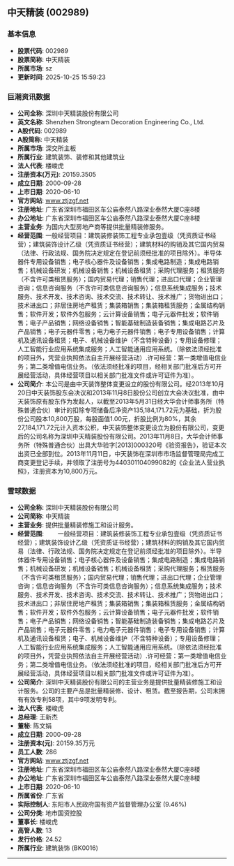 ## 中天精装 (002989)

### 基本信息

- **股票代码**: 002989
- **股票简称**: 中天精装
- **所属市场**: sz
- **更新时间**: 2025-10-25 15:59:23

### 巨潮资讯数据

- **公司全称**: 深圳中天精装股份有限公司
- **英文名称**: Shenzhen Strongteam Decoration Engineering Co., Ltd.
- **A股代码**: 002989
- **A股简称**: 中天精装
- **所属市场**: 深交所主板
- **所属行业**: 建筑装饰、装修和其他建筑业
- **法人代表**: 楼峻虎
- **注册资本(万元)**: 20159.3505
- **成立日期**: 2000-09-28
- **上市日期**: 2020-06-10
- **官方网站**: www.ztjzgf.net
- **注册地址**: 广东省深圳市福田区车公庙泰然八路深业泰然大厦C座8楼
- **办公地址**: 广东省深圳市福田区车公庙泰然八路深业泰然大厦C座8楼
- **主营业务**: 为国内大型房地产商等提供批量精装修服务。
- **经营范围**: 一般经营项目：建筑装修装饰工程专业承包壹级（凭资质证书经营）；建筑装饰设计乙级（凭资质证书经营）；建筑材料的购销及其它国内贸易（法律、行政法规、国务院决定规定在登记前须经批准的项目除外）。半导体器件专用设备销售；电子核心器件及设备销售；集成电路制造；集成电路销售；机械设备研发；机械设备销售；机械设备租赁；采购代理服务；租赁服务（不含许可类租赁服务）；国内贸易代理；销售代理；进出口代理；企业管理咨询；信息咨询服务（不含许可类信息咨询服务）；信息系统集成服务；技术服务、技术开发、技术咨询、技术交流、技术转让、技术推广；货物进出口；技术进出口；非居住房地产租赁；集装箱销售；集装箱租赁服务；金属结构销售；软件开发；软件外包服务；云计算设备销售；电子元器件批发；软件销售；电子产品销售；网络设备销售；智能基础制造装备销售；集成电路芯片及产品销售；电子元器件零售；电力电子元器件销售；电子专用设备销售；计算机及通讯设备租赁；电子、机械设备维护（不含特种设备）；专用设备修理；人工智能行业应用系统集成服务；人工智能通用应用系统。（除依法须经批准的项目外，凭营业执照依法自主开展经营活动）.许可经营：第一类增值电信业务；第二类增值电信业务。（依法须经批准的项目，经相关部门批准后方可开展经营活动，具体经营项目以相关部门批准文件或许可证件为准）。
- **公司简介**: 本公司是由中天装饰整体变更设立的股份有限公司。经2013年10月20日中天装饰股东会决议和2013年11月8日股份公司创立大会决议批准，由中天装饰原有股东作为发起人，以截至2013年5月31日经大华会计师事务所（特殊普通合伙）审计的扣除专项储备后净资产135,184,171.72元为基础，折为股份公司股本10,800万股，每股面值1.00元，折股比例为80%，其余27,184,171.72元计入资本公积，中天装饰整体变更设立为股份有限公司，变更后的公司名称为深圳中天精装股份有限公司。2013年11月8日，大华会计师事务所（特殊普通合伙）出具大华验字[2013]000320号《验资报告》，验证本次出资已全部到位。2013年11月11日，中天装饰在深圳市市场监督管理局完成工商变更登记手续，并领取了注册号为440301104099082的《企业法人营业执照》，注册资本为10,800万元。

### 雪球数据

- **公司全称**: 深圳中天精装股份有限公司
- **公司简称**: 中天精装
- **主营业务**: 提供批量精装修施工和设计服务。
- **经营范围**: 　　一般经营项目：建筑装修装饰工程专业承包壹级（凭资质证书经营）；建筑装饰设计乙级（凭资质证书经营）；建筑材料的购销及其它国内贸易（法律、行政法规、国务院决定规定在登记前须经批准的项目除外）。半导体器件专用设备销售；电子核心器件及设备销售；集成电路制造；集成电路销售；机械设备研发；机械设备销售；机械设备租赁；采购代理服务；租赁服务（不含许可类租赁服务）；国内贸易代理；销售代理；进出口代理；企业管理咨询；信息咨询服务（不含许可类信息咨询服务）；信息系统集成服务；技术服务、技术开发、技术咨询、技术交流、技术转让、技术推广；货物进出口；技术进出口；非居住房地产租赁；集装箱销售；集装箱租赁服务；金属结构销售；软件开发；软件外包服务；云计算设备销售；电子元器件批发；软件销售；电子产品销售；网络设备销售；智能基础制造装备销售；集成电路芯片及产品销售；电子元器件零售；电力电子元器件销售；电子专用设备销售；计算机及通讯设备租赁；电子、机械设备维护（不含特种设备）；专用设备修理；人工智能行业应用系统集成服务；人工智能通用应用系统。（除依法须经批准的项目外，凭营业执照依法自主开展经营活动）.许可经营：第一类增值电信业务；第二类增值电信业务。（依法须经批准的项目，经相关部门批准后方可开展经营活动，具体经营项目以相关部门批准文件或许可证件为准）。
- **公司简介**: 深圳中天精装股份有限公司的主营业务是提供批量精装修施工和设计服务。公司的主要产品是批量精装修、设计、租赁。截至报告期，公司末拥有有效专利58项，其中9项发明专利。
- **法人代表**: 楼峻虎
- **总经理**: 王新杰
- **董秘**: 陈文娟
- **成立日期**: 2000-09-28
- **注册资本(元)**: 20159.35万元
- **员工人数**: 286
- **官方网站**: www.ztjzgf.net
- **注册地址**: 广东省深圳市福田区车公庙泰然八路深业泰然大厦C座8楼
- **办公地址**: 广东省深圳市福田区车公庙泰然八路深业泰然大厦C座8楼
- **上市日期**: 2020-06-10
- **所属省份**: 广东省
- **实际控制人**: 东阳市人民政府国有资产监督管理办公室 (9.46%)
- **公司分类**: 地市国资控股
- **董事长**: 楼峻虎
- **高管人数**: 13
- **发行价格**: 24.52
- **所属行业**: 建筑装饰 (BK0016)

---